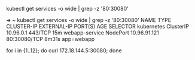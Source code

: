  kubectl get services -o wide | grep -z '80:30080'

 ➜  ~  kubectl get services -o wide | grep -z '80:30080'
NAME             TYPE        CLUSTER-IP     EXTERNAL-IP   PORT(S)        AGE     SELECTOR
kubernetes       ClusterIP   10.96.0.1      <none>        443/TCP        15m     <none>
webapp-service   NodePort    10.96.91.121   <none>        80:30080/TCP   8m31s   app=webapp


for i in {1..12}; do curl 172.18.144.5:30080; done